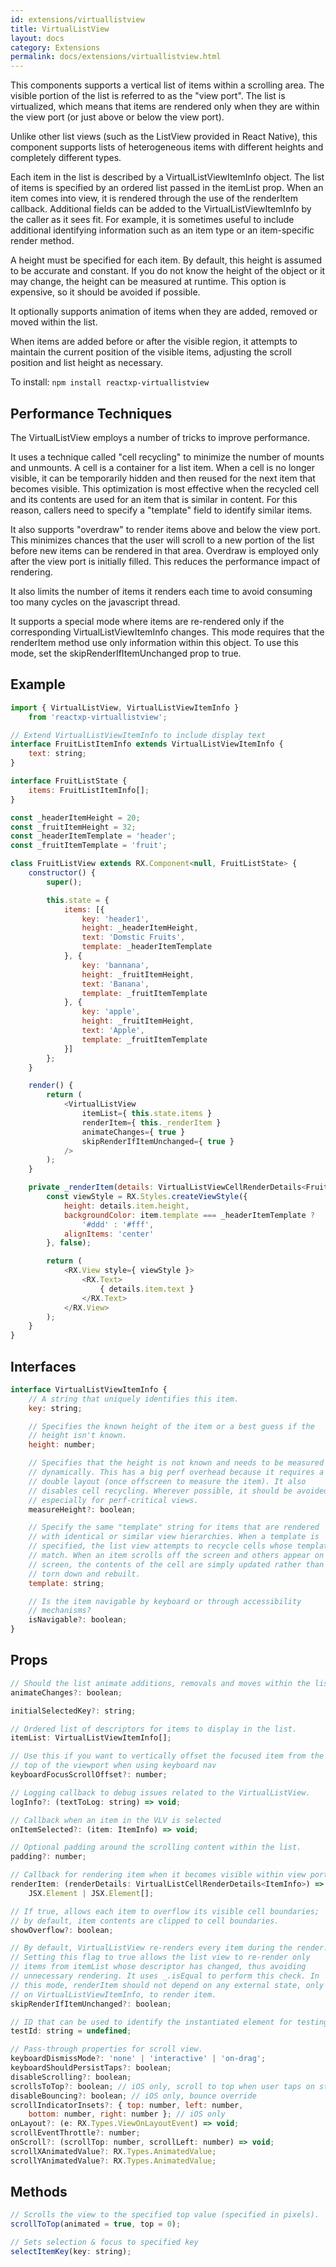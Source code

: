 ```yaml
---
id: extensions/virtuallistview
title: VirtualListView
layout: docs
category: Extensions
permalink: docs/extensions/virtuallistview.html
---
```


This components supports a vertical list of items within a scrolling area. The visible portion of the list is referred to as the "view port". The list is virtualized, which means that items are rendered only when they are within the view port (or just above or below the view port).

Unlike other list views (such as the ListView provided in React Native), this component supports lists of heterogeneous items with different heights and completely different types.

Each item in the list is described by a VirtualListViewItemInfo object. The list of items is specified by an ordered list passed in the itemList prop. When an item comes into view, it is rendered through the use of the renderItem callback. Additional fields can be added to the VirtualListViewItemInfo by the caller as it sees fit. For example, it is sometimes useful to include additional identifying information such as an item type or an item-specific render method.

A height must be specified for each item. By default, this height is assumed to be accurate and constant. If you do not know the height of the object or it may change, the height can be measured at runtime. This option is expensive, so it should be avoided if possible.

It optionally supports animation of items when they are added, removed or moved within the list.

When items are added before or after the visible region, it attempts to maintain the current position of the visible items, adjusting the scroll position and list height as necessary.

To install: ```npm install reactxp-virtuallistview```

## Performance Techniques

The VirtualListView employs a number of tricks to improve performance.

It uses a technique called "cell recycling" to minimize the number of mounts and unmounts. A cell is a container for a list item. When a cell is no longer visible, it can be temporarily hidden and then reused for the next item that becomes visible. This optimization is most effective when the recycled cell and its contents are used for an item that is similar in content. For this reason, callers need to specify a "template" field to identify similar items.

It also supports "overdraw" to render items above and below the view port. This minimizes chances that the user will scroll to a new portion of the list before new items can be rendered in that area. Overdraw is employed only after the view port is initially filled. This reduces the performance impact of rendering.

It also limits the number of items it renders each time to avoid consuming too many cycles on the javascript thread.

It supports a special mode where items are re-rendered only if the corresponding VirtualListViewItemInfo changes. This mode requires that the renderItem method use only information within this object. To use this mode, set the skipRenderIfItemUnchanged prop to true.

## Example
``` javascript
import { VirtualListView, VirtualListViewItemInfo }
    from 'reactxp-virtuallistview';

// Extend VirtualListViewItemInfo to include display text
interface FruitListItemInfo extends VirtualListViewItemInfo {
    text: string;
}

interface FruitListState {
    items: FruitListItemInfo[];
}

const _headerItemHeight = 20;
const _fruitItemHeight = 32;
const _headerItemTemplate = 'header';
const _fruitItemTemplate = 'fruit';

class FruitListView extends RX.Component<null, FruitListState> {
    constructor() {
        super();

        this.state = {
            items: [{
                key: 'header1',
                height: _headerItemHeight,
                text: 'Domstic Fruits',
                template: _headerItemTemplate
            }, {
                key: 'bannana',
                height: _fruitItemHeight,
                text: 'Banana',
                template: _fruitItemTemplate
            }, {
                key: 'apple',
                height: _fruitItemHeight,
                text: 'Apple',
                template: _fruitItemTemplate
            }]
        };
    }

    render() {
        return (
            <VirtualListView
                itemList={ this.state.items }
                renderItem={ this._renderItem }
                animateChanges={ true }
                skipRenderIfItemUnchanged={ true }
            />
        );
    }

    private _renderItem(details: VirtualListViewCellRenderDetails<FruitListItemInfo>) {
        const viewStyle = RX.Styles.createViewStyle({
            height: details.item.height,
            backgroundColor: item.template === _headerItemTemplate ?
                '#ddd' : '#fff',
            alignItems: 'center'
        }, false);

        return (
            <RX.View style={ viewStyle }>
                <RX.Text>
                    { details.item.text }
                </RX.Text>
            </RX.View>
        );
    }
}
```


## Interfaces
``` javascript
interface VirtualListViewItemInfo {
    // A string that uniquely identifies this item.
    key: string;

    // Specifies the known height of the item or a best guess if the
    // height isn't known.
    height: number;

    // Specifies that the height is not known and needs to be measured
    // dynamically. This has a big perf overhead because it requires a
    // double layout (once offscreen to measure the item). It also
    // disables cell recycling. Wherever possible, it should be avoided,
    // especially for perf-critical views.
    measureHeight?: boolean;

    // Specify the same "template" string for items that are rendered
    // with identical or similar view hierarchies. When a template is
    // specified, the list view attempts to recycle cells whose templates
    // match. When an item scrolls off the screen and others appear on
    // screen, the contents of the cell are simply updated rather than
    // torn down and rebuilt.
    template: string;

    // Is the item navigable by keyboard or through accessibility
    // mechanisms?
    isNavigable?: boolean;
}
```

## Props
``` javascript
// Should the list animate additions, removals and moves within the list?
animateChanges?: boolean;

initialSelectedKey?: string;

// Ordered list of descriptors for items to display in the list.
itemList: VirtualListViewItemInfo[];

// Use this if you want to vertically offset the focused item from the 
// top of the viewport when using keyboard nav
keyboardFocusScrollOffset?: number;

// Logging callback to debug issues related to the VirtualListView.
logInfo?: (textToLog: string) => void;

// Callback when an item in the VLV is selected
onItemSelected?: (item: ItemInfo) => void;

// Optional padding around the scrolling content within the list.
padding?: number;

// Callback for rendering item when it becomes visible within view port.
renderItem: (renderDetails: VirtualListCellRenderDetails<ItemInfo>) => 
    JSX.Element | JSX.Element[];

// If true, allows each item to overflow its visible cell boundaries;
// by default, item contents are clipped to cell boundaries.
showOverflow?: boolean;

// By default, VirtualListView re-renders every item during the render.
// Setting this flag to true allows the list view to re-render only
// items from itemList whose descriptor has changed, thus avoiding
// unnecessary rendering. It uses _.isEqual to perform this check. In
// this mode, renderItem should not depend on any external state, only
// on VirtualListViewItemInfo, to render item.
skipRenderIfItemUnchanged?: boolean;

// ID that can be used to identify the instantiated element for testing purposes.
testId: string = undefined;

// Pass-through properties for scroll view.
keyboardDismissMode?: 'none' | 'interactive' | 'on-drag';
keyboardShouldPersistTaps?: boolean;
disableScrolling?: boolean;
scrollsToTop?: boolean; // iOS only, scroll to top when user taps on status bar
disableBouncing?: boolean; // iOS only, bounce override
scrollIndicatorInsets?: { top: number, left: number,
    bottom: number, right: number }; // iOS only
onLayout?: (e: RX.Types.ViewOnLayoutEvent) => void;
scrollEventThrottle?: number;
onScroll?: (scrollTop: number, scrollLeft: number) => void;
scrollXAnimatedValue?: RX.Types.AnimatedValue;
scrollYAnimatedValue?: RX.Types.AnimatedValue;

```

## Methods
``` javascript
// Scrolls the view to the specified top value (specified in pixels).
scrollToTop(animated = true, top = 0);

// Sets selection & focus to specified key
selectItemKey(key: string);
```


